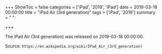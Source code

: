 +++
ShowToc = false
categories = ['iPad', '2019', 'iPad']
date = 2019-03-18 00:00:00
title = "iPad Air (3rd generation)"
tags = ['iPad', '2019']
summary = " "

+++

The iPad Air (3rd generation) was released on 2019-03-18 00:00:00.

Source: `https://en.wikipedia.org/wiki/IPad_Air_(3rd_generation)`

